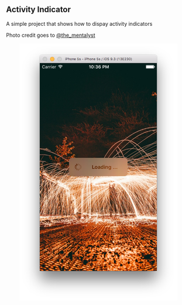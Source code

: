 Activity Indicator
---------------------
A simple project that shows how to dispay activity indicators

Photo credit goes to [@the_mentalyst](http://www.thementalyst.net/)

<p align="center">
  <img src="https://github.com/kioko/swift-code-snippets/blob/master/Activity%20Indicator/artwork/loadingBar.png?raw=true" alt="Final Result"/>
</p>
